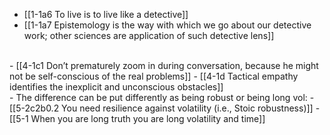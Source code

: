 - [[1-1a6 To live is to live like a detective]]
- [[1-1a7 Epistemology is the way with which we go about our detective work; other sciences are application of such detective lens]]
<br>
- [[4-1c1 Don’t prematurely zoom in during conversation, because he might not be self-conscious of the real problems]]
- [[4-1d Tactical empathy identifies the inexplicit and unconscious obstacles]]
<br>
- The difference can be put differently as being robust or being long vol:
- [[5-2c2b0.2 You need resilience against volatility (i.e., Stoic robustness)]]
- [[5-1 When you are long truth you are long volatility and time]]

